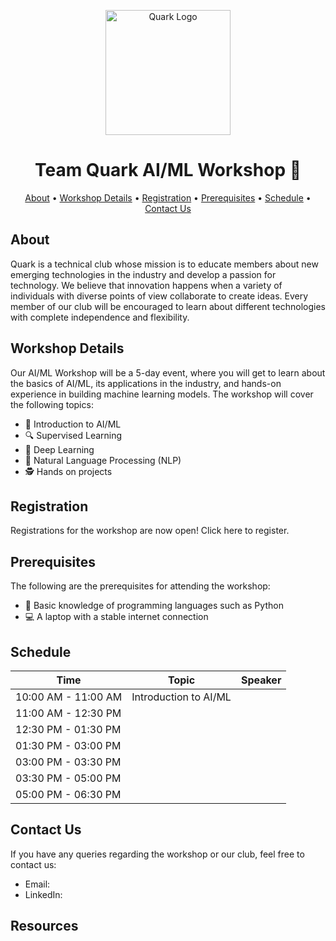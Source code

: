 <!-- Header -->
<p align="center">
  <img src="https://user-images.githubusercontent.com/90515944/226154930-9de9dfa4-d42f-4c80-965d-82e70afc22a4.PNG" alt="Quark Logo" width="200" height="200">
</p>

<h1 align="center">Team Quark AI/ML Workshop 🚀</h1>
<p align="center">
  <a href="#about">About</a> •
  <a href="#workshop-details">Workshop Details</a> •
  <a href="#registration">Registration</a> •
  <a href="#prerequisites">Prerequisites</a> •
  <a href="#schedule">Schedule</a> •
  <a href="#contact-us">Contact Us</a>
</p>

<!-- About -->
## About

Quark is a technical club whose mission is to educate members about new emerging technologies in the industry and develop a passion for technology. We believe that innovation happens when a variety of individuals with diverse points of view collaborate to create ideas. Every member of our club will be encouraged to learn about different technologies with complete independence and flexibility.

<!-- Workshop Details -->
## Workshop Details 

Our AI/ML Workshop will be a 5-day event, where you will get to learn about the basics of AI/ML, its applications in the industry, and hands-on experience in building machine learning models. The workshop will cover the following topics:

* 🤖 Introduction to AI/ML
* 🔍 Supervised Learning
* 🧠 Deep Learning
* 💬 Natural Language Processing (NLP)
* 🕵️ Hands on projects

<!-- Registration -->
## Registration

Registrations for the workshop are now open! Click here to register.

<!-- Prerequisites -->
## Prerequisites

The following are the prerequisites for attending the workshop:

* 🐍 Basic knowledge of programming languages such as Python 
* 💻 A laptop with a stable internet connection

<!-- Schedule -->
## Schedule

| Time              | Topic                           | Speaker         |
| ----------------- | ------------------------------- | -------------- |
| 10:00 AM - 11:00 AM | Introduction to AI/ML          |        |
| 11:00 AM - 12:30 PM |            |       |
| 12:30 PM - 01:30 PM |                    |                |
| 01:30 PM - 03:00 PM |            |      |
| 03:00 PM - 03:30 PM |                       |                |
| 03:30 PM - 05:00 PM |                   |        |
| 05:00 PM - 06:30 PM |  |      |

<!-- Contact Us -->
## Contact Us

If you have any queries regarding the workshop or our club, feel free to contact us:

* Email: 
* LinkedIn: 

<!-- Contact Us -->
## Resources

